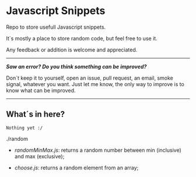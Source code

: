 # Javascript Snippets

Repo to store usefull Javascript snippets.

It´s mostly a place to store random code, but feel free to use it.

Any feedback or addition is welcome and appreciated.


---

**_Saw an error? Do you think something can be improved?_**

Don´t keep it to yourself, open an issue, pull request, an email, smoke signal, whatever you want.
Just let me know, the only way to improve is to know what can be improved.

---

## What´s in here?

    Nothing yet :/

./random

-   _randomMinMax.js_: returns a random number between min (inclusive) and max (exclusive);

-   _choose.js_: returns a random element from an array;

